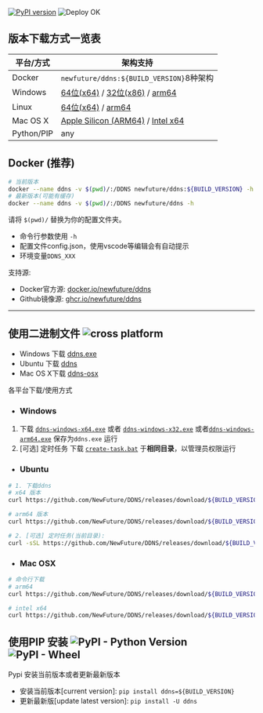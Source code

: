 [![PyPI version](https://img.shields.io/badge/DDNS-${BUILD_VERSION}-1abc9c.svg?style=social)](https://pypi.org/project/ddns/${BUILD_VERSION}/) ![Deploy OK](https://img.shields.io/badge/release-success-brightgreen.svg?style=flat-square)

## 版本下载方式一览表

| 平台/方式   |架构支持  |
| ----------- |---------------------- |
| Docker      | `newfuture/ddns:${BUILD_VERSION}`8种架构|
| Windows     | [64位(x64)](https://github.com/NewFuture/DDNS/releases/download/${BUILD_VERSION}/ddns-windows-x64.exe) / [32位(x86)](https://github.com/NewFuture/DDNS/releases/download/${BUILD_VERSION}/ddns-windows-x32.exe) / [arm64](https://github.com/NewFuture/DDNS/releases/download/${BUILD_VERSION}/ddns-windows-arm64.exe) |
| Linux |  [64位(x64)](https://github.com/NewFuture/DDNS/releases/download/${BUILD_VERSION}/ddns-linux-x64) / [arm64](https://github.com/NewFuture/DDNS/releases/download/${BUILD_VERSION}/ddns-linux-arm64) |
| Mac OS X    |  [Apple Silicon (ARM64)](https://github.com/NewFuture/DDNS/releases/download/${BUILD_VERSION}/ddns-mac-arm64.app) / [Intel x64](https://github.com/NewFuture/DDNS/releases/download/${BUILD_VERSION}/ddns-mac-x64.app) |
| Python/PIP  | any |

## Docker (推荐)

```bash
# 当前版本
docker --name ddns -v $(pwd)/:/DDNS newfuture/ddns:${BUILD_VERSION} -h
# 最新版本(可能有缓存)
docker --name ddns -v $(pwd)/:/DDNS newfuture/ddns -h
```

请将 `$(pwd)/` 替换为你的配置文件夹。
  * 命令行参数使用 `-h`
  * 配置文件config.json，使用vscode等编辑会有自动提示
  * 环境变量`DDNS_XXX`

支持源:
* Docker官方源: [docker.io/newfuture/ddns](https://hub.docker.com/r/newfuture/ddns)
* Github镜像源: [ghcr.io/newfuture/ddns](https://github.com/NewFuture/DDNS/pkgs/container/ddns/426721813?tag=${BUILD_VERSION})

---

## 使用二进制文件 ![cross platform](https://img.shields.io/badge/platform-windows_%7C%20linux_%7C%20osx-success.svg?style=flat-square)

* Windows 下载 [ddns.exe](https://github.com/NewFuture/DDNS/releases/download/${BUILD_VERSION}/ddns.exe)
* Ubuntu 下载 [ddns](https://github.com/NewFuture/DDNS/releases/download/${BUILD_VERSION}/ddns)
* Mac OS X下载 [ddns-osx](https://github.com/NewFuture/DDNS/releases/download/${BUILD_VERSION}/ddns-osx)

各平台下载/使用方式

* ### Windows

1. 下载 [`ddns-windows-x64.exe`](https://github.com/NewFuture/DDNS/releases/download/${BUILD_VERSION}/ddns-windows-x64.exe) 或者 [`ddns-windows-x32.exe`](https://github.com/NewFuture/DDNS/releases/download/${BUILD_VERSION}/ddns-windows-x32.exe) 或者[`ddns-windows-arm64.exe`](https://github.com/NewFuture/DDNS/releases/download/${BUILD_VERSION}/ddns-windows-arm64.exe) 保存为`ddns.exe` 运行
2. [可选] 定时任务 下载 [`create-task.bat`](https://github.com/NewFuture/DDNS/releases/download/${BUILD_VERSION}/create-task.bat) 于**相同目录**，以管理员权限运行

* ### Ubuntu

```bash
# 1. 下载ddns 
# x64 版本
curl https://github.com/NewFuture/DDNS/releases/download/${BUILD_VERSION}/ddns-linux-x64 -#SLo ddns && chmod +x ddns

# arm64 版本
curl https://github.com/NewFuture/DDNS/releases/download/${BUILD_VERSION}/ddns-linux-arm64 -#SLo ddns && chmod +x ddns

# 2. [可选] 定时任务(当前目录): 
curl -sSL https://github.com/NewFuture/DDNS/releases/download/${BUILD_VERSION}/create-task.sh | bash
```

* ### Mac OSX

```sh
# 命令行下载
# arm64
curl https://github.com/NewFuture/DDNS/releases/download/${BUILD_VERSION}/ddns-mac-arm64.app -#SLo ddns && chmod +x ddns

# intel x64
curl https://github.com/NewFuture/DDNS/releases/download/${BUILD_VERSION}/ddns-mac-x64.app -#SLo ddns && chmod +x ddns
```

## 使用PIP 安装 ![PyPI - Python Version](https://img.shields.io/pypi/pyversions/ddns.svg?style=flat-square) ![PyPI - Wheel](https://img.shields.io/pypi/wheel/ddns.svg?style=flat-square)

Pypi 安装当前版本或者更新最新版本

* 安装当前版本[current version]: `pip install ddns=${BUILD_VERSION}`
* 更新最新版[update latest version]: `pip install -U ddns`
